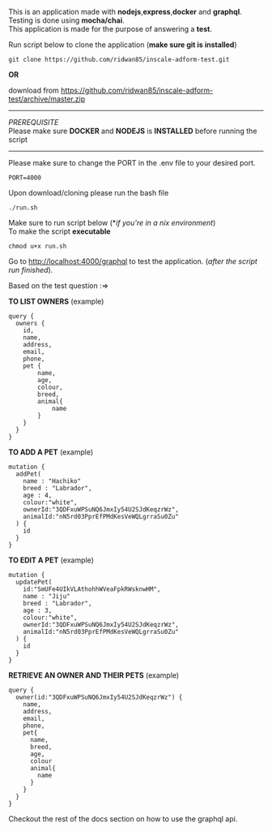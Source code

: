 This is an application made with **nodejs**,**express**,**docker** and **graphql**.  
Testing is done using **mocha/chai**.  
This application is made for the purpose of answering a **test**.  

Run script below to clone the application (**make sure git is installed**)
```
git clone https://github.com/ridwan85/inscale-adform-test.git
```
**OR** 

download from <https://github.com/ridwan85/inscale-adform-test/archive/master.zip> 

_________________________________________________________________________________________________
*PREREQUISITE*  
Please make sure **DOCKER** and **NODEJS** is **INSTALLED** before running the script

-------------------------------------------------------------------------------------------------
Please make sure to change the PORT in the .env file to your desired port.  
```
PORT=4000
```  

Upon download/cloning please run the bash file 
```
./run.sh
```
Make sure to run script below (**if you're in a *nix environment**)  
To make the script **executable**  
```
chmod u+x run.sh 
```

Go to <http://localhost:4000/graphql> to test the application. (*after the script run finished*).


Based on the test question :=>  

**TO LIST OWNERS** (example)
```
query {
  owners {
    id,
    name,
    address,
    email,
    phone,
    pet {
        name,
        age,
        colour,
        breed,
        animal{
            name
        }
    }
  }
}
```
**TO ADD A PET** (example)
```
mutation {
  addPet(
    name : "Hachiko"
    breed : "Labrador",
    age : 4,
    colour:"white",
    ownerId:"3QDFxuWPSuNQ6JmxIy54U2SJdKeqzrWz",
    animalId:"nN5rd03PprEfPMdKesVeWQLgrraSu0Zu"
  ) {
    id
  }
}
```
**TO EDIT A PET** (example)
```
mutation {
  updatePet(
    id:"SmUFe4UIkVLAthohhWVeaFpkRWsknwHM",
    name : "Jiju"
    breed : "Labrador",
    age : 3,
    colour:"white",
    ownerId:"3QDFxuWPSuNQ6JmxIy54U2SJdKeqzrWz",
    animalId:"nN5rd03PprEfPMdKesVeWQLgrraSu0Zu"
  ) {
    id
  }
}
```
**RETRIEVE AN OWNER AND THEIR PETS** (example)
```
query {
  owner(id:"3QDFxuWPSuNQ6JmxIy54U2SJdKeqzrWz") {
    name,
    address,
    email,
    phone,
    pet{
      name,
      breed,
      age,
      colour
      animal{
        name
      }
    }
  }
}
```

Checkout the rest of the docs section on how to use the graphql api.  